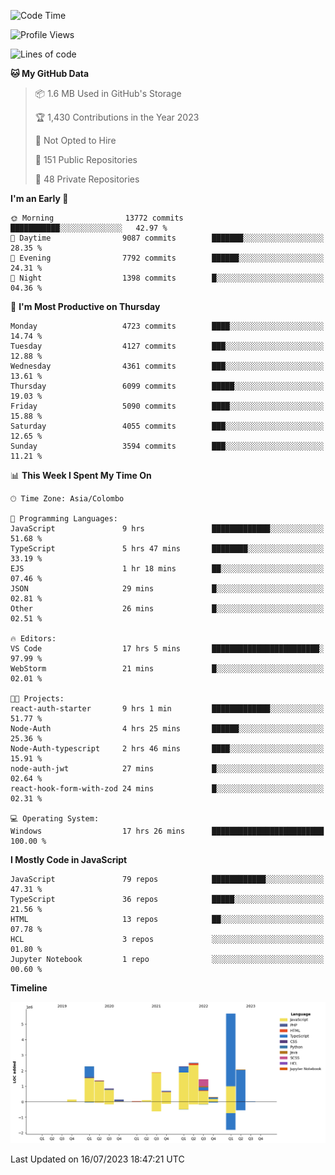 
<!--START_SECTION:waka-->
![Code Time](http://img.shields.io/badge/Code%20Time-1%2C163%20hrs%2047%20mins-blue)

![Profile Views](http://img.shields.io/badge/Profile%20Views-0-blue)

![Lines of code](https://img.shields.io/badge/From%20Hello%20World%20I%27ve%20Written-21.7%20million%20lines%20of%20code-blue)

**🐱 My GitHub Data** 

> 📦 1.6 MB Used in GitHub's Storage 
 > 
> 🏆 1,430 Contributions in the Year 2023
 > 
> 🚫 Not Opted to Hire
 > 
> 📜 151 Public Repositories 
 > 
> 🔑 48 Private Repositories 
 > 
**I'm an Early 🐤** 

```text
🌞 Morning                13772 commits       ███████████░░░░░░░░░░░░░░   42.97 % 
🌆 Daytime                9087 commits        ███████░░░░░░░░░░░░░░░░░░   28.35 % 
🌃 Evening                7792 commits        ██████░░░░░░░░░░░░░░░░░░░   24.31 % 
🌙 Night                  1398 commits        █░░░░░░░░░░░░░░░░░░░░░░░░   04.36 % 
```
📅 **I'm Most Productive on Thursday** 

```text
Monday                   4723 commits        ████░░░░░░░░░░░░░░░░░░░░░   14.74 % 
Tuesday                  4127 commits        ███░░░░░░░░░░░░░░░░░░░░░░   12.88 % 
Wednesday                4361 commits        ███░░░░░░░░░░░░░░░░░░░░░░   13.61 % 
Thursday                 6099 commits        █████░░░░░░░░░░░░░░░░░░░░   19.03 % 
Friday                   5090 commits        ████░░░░░░░░░░░░░░░░░░░░░   15.88 % 
Saturday                 4055 commits        ███░░░░░░░░░░░░░░░░░░░░░░   12.65 % 
Sunday                   3594 commits        ███░░░░░░░░░░░░░░░░░░░░░░   11.21 % 
```


📊 **This Week I Spent My Time On** 

```text
🕑︎ Time Zone: Asia/Colombo

💬 Programming Languages: 
JavaScript               9 hrs               █████████████░░░░░░░░░░░░   51.68 % 
TypeScript               5 hrs 47 mins       ████████░░░░░░░░░░░░░░░░░   33.19 % 
EJS                      1 hr 18 mins        ██░░░░░░░░░░░░░░░░░░░░░░░   07.46 % 
JSON                     29 mins             █░░░░░░░░░░░░░░░░░░░░░░░░   02.81 % 
Other                    26 mins             █░░░░░░░░░░░░░░░░░░░░░░░░   02.51 % 

🔥 Editors: 
VS Code                  17 hrs 5 mins       ████████████████████████░   97.99 % 
WebStorm                 21 mins             █░░░░░░░░░░░░░░░░░░░░░░░░   02.01 % 

🐱‍💻 Projects: 
react-auth-starter       9 hrs 1 min         █████████████░░░░░░░░░░░░   51.77 % 
Node-Auth                4 hrs 25 mins       ██████░░░░░░░░░░░░░░░░░░░   25.36 % 
Node-Auth-typescript     2 hrs 46 mins       ████░░░░░░░░░░░░░░░░░░░░░   15.91 % 
node-auth-jwt            27 mins             █░░░░░░░░░░░░░░░░░░░░░░░░   02.64 % 
react-hook-form-with-zod 24 mins             █░░░░░░░░░░░░░░░░░░░░░░░░   02.31 % 

💻 Operating System: 
Windows                  17 hrs 26 mins      █████████████████████████   100.00 % 
```

**I Mostly Code in JavaScript** 

```text
JavaScript               79 repos            ████████████░░░░░░░░░░░░░   47.31 % 
TypeScript               36 repos            █████░░░░░░░░░░░░░░░░░░░░   21.56 % 
HTML                     13 repos            ██░░░░░░░░░░░░░░░░░░░░░░░   07.78 % 
HCL                      3 repos             ░░░░░░░░░░░░░░░░░░░░░░░░░   01.80 % 
Jupyter Notebook         1 repo              ░░░░░░░░░░░░░░░░░░░░░░░░░   00.60 % 
```



**Timeline**

![Lines of Code chart](https://raw.githubusercontent.com/ccweerasinghe1994/ccweerasinghe1994/master/assets/bar_graph.png)


 Last Updated on 16/07/2023 18:47:21 UTC
<!--END_SECTION:waka-->
